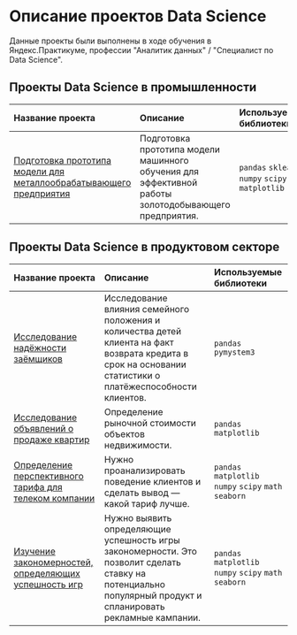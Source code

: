 # Описание проектов Data Science 

Данные проекты были выполнены в ходе обучения в Яндекс.Практикуме, профессии "Аналитик данных" / "Специалист по Data Science".

## Проекты Data Science в промышленности

| Название проекта | Описание | Используемые библиотеки | 
| :---------------------- | :---------------------- | :---------------------- |
| [Подготовка прототипа модели для металлообрабатывающего предприятия](Подготовка-прототипа-модели-для-металлообрабатывающего-предприятия) | Подготовка прототипа модели машинного обучения для эффективной работы золотодобывающего предприятия.| `pandas` `sklearn` `numpy` `scipy` `matplotlib` |

## Проекты Data Science в продуктовом секторе

| Название проекта | Описание | Используемые библиотеки | 
| :---------------------- | :---------------------- | :---------------------- |
| [Исследование надёжности заёмщиков](Исследование-надёжности-заёмщиков) | Исследование влияния семейного положения и количества детей клиента на факт возврата кредита в срок на основании статистики о платёжеспособности клиентов.| `pandas` `pymystem3` |
| [Исследование объявлений о продаже квартир](Исследование-объявлений-о-продаже-квартир) | Определение рыночной стоимости объектов недвижимости.| `pandas` `matplotlib` |
| [Определение перспективного тарифа для телеком компании](Определение-перспективного-тарифа-для-телеком-компании) | Нужно проанализировать поведение клиентов и сделать вывод — какой тариф лучше.| `pandas` `matplotlib` `numpy` `scipy` `math` `seaborn` |
| [Изучение закономерностей, определяющих успешность игр](Изучение-закономерностей-определяющих-успешность-игр) | Нужно выявить определяющие успешность игры закономерности. Это позволит сделать ставку на потенциально популярный продукт и спланировать рекламные кампании.| `pandas` `matplotlib` `numpy` `scipy` `math` `seaborn` |
